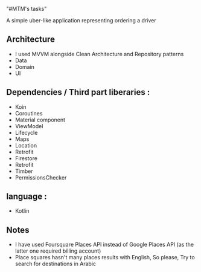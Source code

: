 "#MTM's tasks" 

A simple uber-like application representing ordering a driver 

## Architecture 
- I used MVVM alongside Clean Architecture and Repository patterns
- Data
- Domain
- UI

## Dependencies / Third part liberaries :
- Koin
- Coroutines
- Material component
- ViewModel
- Lifecycle
- Maps
- Location
- Retrofit
- Firestore
- Retrofit
- Timber
- PermissionsChecker

## language :

- Kotlin

## Notes
- I have used Foursquare Places API instead of Google Places API (as the latter one required billing account)
- Place squares hasn't many places results with English, So please, Try to search for destinations in Arabic
